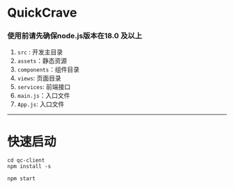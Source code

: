 # QuickCrave

### 使用前请先确保node.js版本在18.0 及以上

1. `src` : 开发主目录
2. `assets`：静态资源
3. `components`：组件目录
4. `views`: 页面目录
5. `services`: 前端接口
6. `main.js`：入口文件
7. `App.js`: 入口文件

---

# 快速启动

```
cd qc-client
npm install -s
```
```
npm start
```